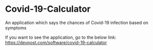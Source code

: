 # Covid-19-Calculator
An application which says the chances of Covid-19 infection based on symptoms

If you want to see the application, go to the below link:
https://devpost.com/software/covid-19-calculator
